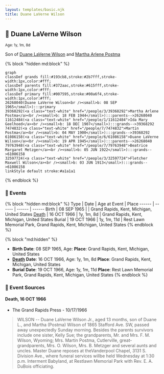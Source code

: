 ```yaml
---
layout: templates/basic.njk
title: Duane LaVerne Wilson
---
```

## 🔵 Duane LaVerne Wilson
<small>Age: 1y, 1m, 8d</small>

Son of [Duane LaVerne Wilson](/people/6/61086158) and [Martha Arlene Postma](/people/3/39368292)

{% block "hidden md:block" %}
```mermaid
graph
classDef grands fill:#193cb8,stroke:#2b7fff,stroke-width:1px,color:#fff;
classDef parents fill:#372aac,stroke:#615fff,stroke-width:1px,color:#fff;
classDef primary fill:#007595,stroke:#00a6f4,stroke-width:1px,color:#fff;
26268040(Duane LaVerne Wilson<br /><small>b: 08 SEP 1965</small>):::primary
39368292(<a class="text-white" href="/people/3/39368292">Martha Arlene Postma</a><br /><small>b: 18 FEB 1944</small>):::parents-->26268040
11612484(<a class="text-white" href="/people/1/11612484">Ida Mary Geelhoed</a><br /><small>b: 18 DEC 1907</small>):::grands-->39368292
7474832(<a class="text-white" href="/people/7/7474832">Martin Postma</a><br /><small>b: 04 MAY 1900</small>):::grands-->39368292
61086158(<a class="text-white" href="/people/6/61086158">Duane LaVerne Wilson</a><br /><small>b: 19 APR 1945</small>):::parents-->26268040
79763948(<a class="text-white" href="/people/7/79763948">Beatrice Margaret Metzger</a><br /><small>b: 05 JUN 1922</small>):::grands-->61086158
32597724(<a class="text-white" href="/people/3/32597724">Fletcher Maxwell Wilson</a><br /><small>b: 03 JUN 1913</small>):::grands-->61086158
linkStyle default stroke:#a1a1a1
```
{% endblock %}

### 📆 Events

{% block "hidden md:block" %}
Type | Date | Age at Event | Place
------ | ------ | ------ | ------
Birth | 08 SEP 1965 |  | Grand Rapids, Kent, Michigan, United States
[Death](#event-event-3) | 16 OCT 1966 | 1y, 1m, 8d | Grand Rapids, Kent, Michigan, United States
Burial | 19 OCT 1966 | 1y, 1m, 11d | Rest Lawn Memorial Park, Grand Rapids, Kent, Michigan, United States
{% endblock %}

{% block "md:hidden" %}
- **Birth**
**Date**: 08 SEP 1965, Age:
**Place**: Grand Rapids, Kent, Michigan, United States
- **[Death](#event-event-3)**
**Date**: 16 OCT 1966, Age: 1y, 1m, 8d
**Place**: Grand Rapids, Kent, Michigan, United States
- **Burial**
**Date**: 19 OCT 1966, Age: 1y, 1m, 11d
**Place**: Rest Lawn Memorial Park, Grand Rapids, Kent, Michigan, United States
{% endblock %}

### 📰 Event Sources

#### <a id="event-event-3"></a> Death, 16 OCT 1966
* The Grand Rapids Press  - 10/17/1966
>   
  > WILSON -- Duane LaVerne Wilson Jr., aged 13 months, son of Duane L., and Martha (Postma) Wilson of 1865 Stafford Ave. SW, passed away unexpectedly Sunday morning. Besides the parents survivors include one sister, Kelly Sue; the grandparents, Mr. and Mrs. F. M. Wilson, Wyoming; Mrs. Martin Postma, Cutlerville, great-grandparents, Mrs. O. Wilson, Mrs. B. Metzger and several aunts and uncles. Master Duane reposes at theVanderpool Chapel, 3131 S. Division Ave., where funeral services willbe held Wednesday at 1:30 p.m. Interment Babyland, at Restlawn Memorial Park with Rev. E. A. DuBois officiating.
